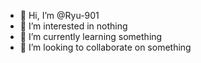 - 👋 Hi, I’m @Ryu-901
- 👀 I’m interested in nothing
- 🌱 I’m currently learning something
- 💞️ I’m looking to collaborate on something


<!---
Ryu-901/Ryu-901 is a ✨ special ✨ repository because its `README.md` (this file) appears on your GitHub profile.
You can click the Preview link to take a look at your changes.
--->

